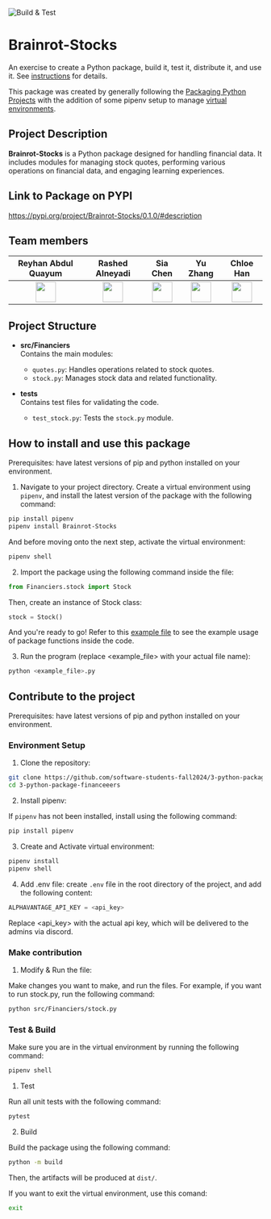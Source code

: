 ![Build & Test](https://github.com/software-students-fall2024/3-python-package-financeeers.git/actions/workflows/python-package.yml/badge.svg)

# Brainrot-Stocks


An exercise to create a Python package, build it, test it, distribute it, and use it. See [instructions](./instructions.md) for details.

This package was created by generally following the [Packaging Python Projects](https://packaging.python.org/en/latest/tutorials/packaging-projects/) with the addition of some pipenv setup to manage [virtual environments](https://packaging.python.org/en/latest/tutorials/managing-dependencies/).

## Project Description

**Brainrot-Stocks** is a Python package designed for handling financial data. It includes modules for managing stock quotes, performing various operations on financial data, and engaging learning experiences.

## Link to Package on PYPI

https://pypi.org/project/Brainrot-Stocks/0.1.0/#description

## Team members

|Reyhan Abdul Quayum|Rashed Alneyadi|Sia Chen|Yu Zhang|Chloe Han|
|:--:|:--:|:--:|:--:|:--:|
|<a href='https://github.com/reyhanquayum'><img src='https://avatars.githubusercontent.com/u/115737572?v=4' width='40px'/></a>|<a href='https://github.com/brshood'><img src='https://avatars.githubusercontent.com/u/133962779?v=4' width='40px'/></a>|<a href='https://github.com/MambiChen'><img src='https://avatars.githubusercontent.com/u/122314736?v=4' width='40px'/></a>|<a href='https://github.com/yz7669'><img src='https://avatars.githubusercontent.com/u/180553323?v=4' width='40px'/></a>|<a href='https://github.com/jh7316'><img src='https://avatars.githubusercontent.com/u/95545960?s=88&v=4' width='40px'/></a>|


## Project Structure


- **src/Financiers**  
  Contains the main modules:
  - `quotes.py`: Handles operations related to stock quotes.
  - `stock.py`: Manages stock data and related functionality.
  
- **tests**  
  Contains test files for validating the code.
  - `test_stock.py`: Tests the `stock.py` module.

## How to install and use this package
Prerequisites: have latest versions of pip and python installed on your environment.

1. Navigate to your project directory.
Create a virtual environment using `pipenv`, and install the latest version of the package with the following command:
 
```bash
pip install pipenv
pipenv install Brainrot-Stocks
```
And before moving onto the next step, activate the virtual environment: 

```bash
pipenv shell
```

2. Import the package using the following command inside the file:
```python
from Financiers.stock import Stock
```
Then, create an instance of Stock class:

```python
stock = Stock()
```

And you're ready to go!
Refer to this [example file](https://github.com/software-students-fall2024/3-python-package-financeeers/blob/main/example_usage.py) to see the example usage of package functions inside the code.

3. Run the program (replace <example_file> with your actual file name):
```bash
python <example_file>.py
```

## Contribute to the project
Prerequisites: have latest versions of pip and python installed on your environment.

### Environment Setup

1. Clone the repository:
  ```bash
  git clone https://github.com/software-students-fall2024/3-python-package-financeeers.git
  cd 3-python-package-financeeers
```

2. Install pipenv:

If `pipenv` has not been installed, install using the following command:
```bash
pip install pipenv
```

3. Create and Activate virtual environment:
```bash
pipenv install
pipenv shell
```

4. Add .env file:
create `.env` file in the root directory of the project, and add the following content:
```python
ALPHAVANTAGE_API_KEY = <api_key>
```
Replace <api_key> with the actual api key, which will be delivered to the admins via discord.

### Make contribution
1. Modify & Run the file:

Make changes you want to make, and run the files. For example, if you want to run stock.py, run the following command:
```bash
python src/Financiers/stock.py
```

### Test & Build
Make sure you are in the virtual environment by running the following command:
```bash
pipenv shell
```
1. Test

Run all unit tests with the following command:
```bash
pytest
```

2. Build

Build the package using the following command:
```bash
python -m build
```
Then, the artifacts will be produced at  `dist/`.

If you want to exit the virtual environment, use this comand:
```bash
exit
```
